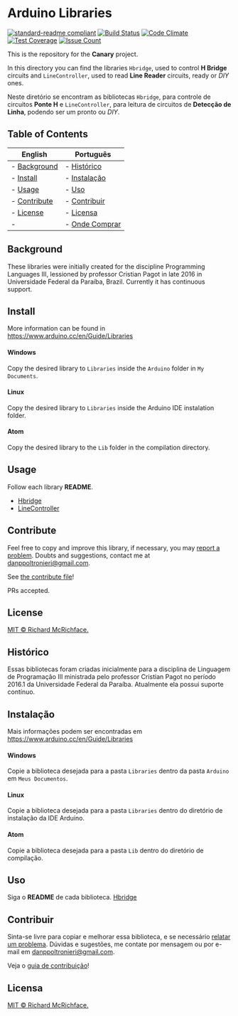 # Arduino Libraries

[![standard-readme compliant](https://img.shields.io/badge/readme%20style-standard-brightgreen.svg?style=flat-square)](https://github.com/RichardLitt/standard-readme)
[![Build Status](https://travis-ci.org/dpoltronieri/Canary.svg?branch=master)](https://travis-ci.org/dpoltronieri/Canary)
[![Code Climate](https://codeclimate.com/github/dpoltronieri/Canary/badges/gpa.svg)](https://codeclimate.com/github/dpoltronieri/Canary)
[![Test Coverage](https://codeclimate.com/github/dpoltronieri/Canary/badges/coverage.svg)](https://codeclimate.com/github/dpoltronieri/Canary/coverage)
[![Issue Count](https://codeclimate.com/github/dpoltronieri/Canary/badges/issue_count.svg)](https://codeclimate.com/github/dpoltronieri/Canary)

This is the repository for the **Canary** project.

In this directory you can find the libraries `Hbridge`, used to control **H Bridge** circuits and `LineController`, used to read **Line Reader** circuits, ready or *DIY* ones.

Neste diretório se encontram as bibliotecas `Hbridge`, para controle de circuitos **Ponte H** e `LineController`, para leitura de circuitos de **Detecção de Linha**, podendo ser um pronto ou *DIY*.

## Table of Contents
English | Português
--- | ---
- [Background](#background) | - [Histórico](#Histórico)
- [Install](#install) | - [Instalação](#Instalação)
- [Usage](#usage) | - [Uso](#Uso)
- [Contribute](#contribute) | - [Contribuir](#Contribuir)
- [License](#license) | - [Licensa](#Licensa)
-  | - <a href="http://ohmi.com.br">Onde Comprar</a>

## Background
These libraries were initially created for the discipline Programming Languages III, lessioned by professor Cristian Pagot in late 2016 in Universidade Federal da Paraíba, Brazil. Currently it has continuous support.

## Install
More information can be found in https://www.arduino.cc/en/Guide/Libraries
#### Windows
Copy the desired library to `Libraries` inside the `Arduino` folder in `My Documents`.

#### Linux
Copy the desired library to `Libraries` inside the Arduino IDE instalation folder.

#### Atom
Copy the desired library to the `Lib` folder in the compilation directory.

## Usage
Follow each library **README**.
- [Hbridge](/Hbridge/docs/README.md)
- [LineController](/LineController/docs/README.md)

## Contribute

Feel free to copy and improve this library, if necessary, you may [report a problem](https://github.com/dpoltronieri/Arduino/issues/new). Doubts and suggestions, contact me at <danppoltronieri@gmail.com>.

See [the contribute file](contribute.md)!

PRs accepted.

## License

[MIT © Richard McRichface.](LICENSE)

## Histórico
Essas bibliotecas foram criadas inicialmente para a disciplina de Linguagem de Programação III ministrada pelo professor Cristian Pagot no período 2016.1 da Universidade Federal da Paraíba. Atualmente ela possui suporte contínuo.

## Instalação
Mais informações podem ser encontradas em https://www.arduino.cc/en/Guide/Libraries
#### Windows
Copie a biblioteca desejada para a pasta `Libraries` dentro da pasta `Arduino` em `Meus Documentos`.

#### Linux
Copie a biblioteca desejada para a pasta `Libraries` dentro do diretório de instalação da IDE Arduino.

#### Atom
Copie a biblioteca desejada para a pasta `Lib` dentro do diretório de compilação.

## Uso
Siga o **README** de cada biblioteca.
[Hbridge](/Hbridge/docs/README)

## Contribuir
Sinta-se livre para copiar e melhorar essa biblioteca, e se necessário [relatar um problema](https://github.com/dpoltronieri/Arduino/issues/new). Dúvidas e sugestões, me contate por mensagem ou por e-mail em <danppoltronieri@gmail.com>.

Veja o [guia de contribuição](contribute.md)!

## Licensa
[MIT © Richard McRichface.](LICENSE)
